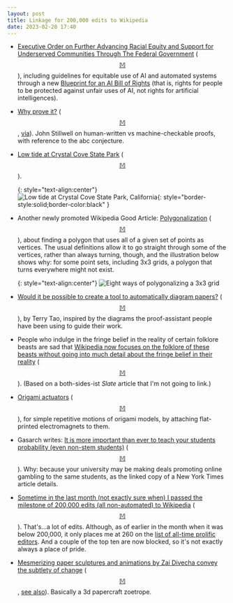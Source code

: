 ```yaml
---
layout: post
title: Linkage for 200,000 edits to Wikipedia
date: 2023-02-28 17:40
---
```

* [Executive Order on Further Advancing Racial Equity and Support for Underserved Communities Through The Federal Government](https://www.whitehouse.gov/briefing-room/presidential-actions/2023/02/16/executive-order-on-further-advancing-racial-equity-and-support-for-underserved-communities-through-the-federal-government/) <span style="white-space:nowrap">([$$\mathbb{M}$$](https://mathstodon.xyz/@sorelle@mastodon.social/109875326202971711)),</span> including guidelines for equitable use of AI and automated systems through a new [Blueprint for an AI Bill of Rights](https://www.whitehouse.gov/ostp/ai-bill-of-rights/) (that is, rights for people to be protected against unfair uses of AI, not rights for artificial intelligences).

* [Why prove it?](https://press.princeton.edu/ideas/why-prove-it) <span style="white-space:nowrap">([$$\mathbb{M}$$](https://mathstodon.xyz/@highergeometer/109854745668334423),</span> [via](https://www.math.columbia.edu/~woit/wordpress/?p=13288)). John Stillwell on human-written vs machine-checkable proofs, with reference to the abc conjecture.

* [Low tide at Crystal Cove State Park](https://www.ics.uci.edu/~eppstein/pix/ltcc/index.html) <span style="white-space:nowrap">([$$\mathbb{M}$$](https://mathstodon.xyz/@11011110/109894403539276698)).</span>

  {: style="text-align:center"}
![Low tide at Crystal Cove State Park, California](https://www.ics.uci.edu/~eppstein/pix/ltcc/Seagrass2-m.jpg){: style="border-style:solid;border-color:black" }

* Another newly promoted Wikipedia Good Article: [Polygonalization](https://en.wikipedia.org/wiki/Polygonalization) <span style="white-space:nowrap">([$$\mathbb{M}$$](https://mathstodon.xyz/@11011110/109906715996859674)),</span> about finding a polygon that uses all of a given set of points as vertices. The usual definitions allow it to go straight through some of the vertices, rather than always turning, though, and the illustration below shows why: for some point sets, including 3x3 grids, a polygon that turns everywhere might not exist.

  {: style="text-align:center"}
![Eight ways of polygonalizing a 3x3 grid]({{site.baseurl}}/assets/2023/3x3_grid_polygonalizations.svg)

* [Would it be possible to create a tool to automatically diagram papers?](https://terrytao.wordpress.com/2023/02/18/would-it-be-possible-to-create-a-tool-to-automatically-diagram-papers/) <span style="white-space:nowrap">([$$\mathbb{M}$$](https://mathstodon.xyz/@tao/109887019658810502)),</span> by Terry Tao, inspired by the diagrams the proof-assistant people have been using to guide their work.

* People who indulge in the fringe belief in the reality of certain folklore beasts are sad that [Wikipedia now focuses on the folklore of these beasts without going into much detail about the fringe belief in their reality](https://boingboing.net/2023/02/22/the-cryptid-complications-of-wikipedias-editing-policies.html) <span style="white-space:nowrap">([$$\mathbb{M}$$](https://mathstodon.xyz/@11011110/109918360457067075)).</span> (Based on a both-sides-ist _Slate_ article that I'm not going to link.)

* [Origami actuators](https://www.youtube.com/watch?v=MDhT6-6Yr_I) <span style="white-space:nowrap">([$$\mathbb{M}$$](https://mathstodon.xyz/@logicalelegance@mastodon.online/109920746034435458)),</span> for simple repetitive motions of origami models, by attaching flat-printed electromagnets to them.

*  Gasarch writes: [It is more important than ever to teach your students probability (even non-stem students)](https://blog.computationalcomplexity.org/2023/02/it-is-more-important-than-ever-to-teach.html) <span style="white-space:nowrap">([$$\mathbb{M}$$](https://mathstodon.xyz/@11011110/109935523877122235)).</span> Why: because your university may be making deals promoting online gambling to the same students, as the linked copy of a New York Times article details.

* [Sometime in the last month (not exactly sure when) I passed the milestone of 200,000 edits (all non-automated) to Wikipedia](https://xtools.wmflabs.org/ec/en.wikipedia.org/David_Eppstein) <span style="white-space:nowrap">([$$\mathbb{M}$$](https://mathstodon.xyz/@11011110/109941265893054592)).</span> That's...a lot of edits. Although, as of earlier in the month when it was below 200,000, it only places me at 260 on the [list of all-time prolific editors](https://en.wikipedia.org/w/index.php?title=Wikipedia:List_of_Wikipedians_by_number_of_edits&oldid=1138516223). And a couple of the top ten are now blocked, so it's not exactly always a place of pride.

* [Mesmerizing paper sculptures and animations by Zai Divecha convey the subtlety of change](https://www.thisiscolossal.com/2023/02/zai-divecha-phase-shift/) <span style="white-space:nowrap">([$$\mathbb{M}$$](https://mathstodon.xyz/@colossal@mastodon.art/109937307601608046),</span> [see also](https://zaidivecha.com/)). Basically a 3d papercraft zoetrope.